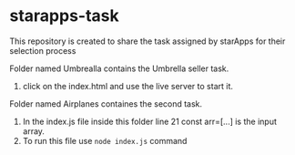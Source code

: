 # starapps-task
This repository is created to share the task assigned by starApps for their selection process

Folder named Umbrealla contains the Umbrella seller task. 
 1. click on the index.html and use the live server to start it.
  
  
Folder named Airplanes containes the second task. 
  1. In the index.js file inside this folder line 21 const arr=[...] is the input array. 
  2. To run this file use `node index.js` command
